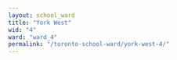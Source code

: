 ```yaml
---
layout: school_ward
title: "York West"
wid: "4"
ward: "ward_4"
permalink: "/toronto-school-ward/york-west-4/"
---
```

